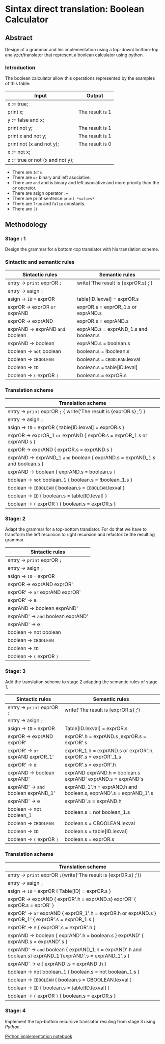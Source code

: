 # Sintax direct translation: Boolean Calculator

## Abstract
Design of a grammar and his implementation using a top-down/ bottom-top analyzer/translator that represent a boolean calculator using python.

### Introduction

The boolean calculator allow this operations represented by the examples of this table:

| Input                           | Output          |
|---------------------------------|-----------------|
| x := true;                      |                 |
| print x;                        | The result is 1 |
| y := false and x;               |                 |
| print not y;                    | The result is 1 |
| print x and not y;              | The result is 1 |
| print not (x and not y);        | The result is 0 |
| x := not x;                     |                 |
| z := true or not (x and not y); |                 |

- There are `Id's ` 
- There are `or`  binary and left asociative.
- There are `and` and is binary and left asociative and more priority than the `or` operator.
- There are asign operator `:=`
- There are print sentence `print *values*`
- There are `True` and `False` constants.
- There are `()`


## Methodology

### Stage : 1

Design the grammar for a bottom-top translator with his translation scheme.

### Sintactic and semantic rules

| Sintactic rules                  | Semantic rules                        |
|----------------------------------|---------------------------------------|
| entry -> `print` exprOR `;`      | write('The result is {exprOR.s} ;')   |
| entry -> asign `;`               |                                       |
| asign -> `ID` `=` exprOR         | table[ID.lexval] = exprOR.s           |
| exprOR -> exprOR `or` exprAND    | exprOR.s = exprOR_1.s or exprAND.s    |
| exprOR -> exprAND                | exprOR.s = exprAND.s                  |
| exprAND -> exprAND `and` boolean | exprAND.s = exprAND_1.s and boolean.s |
| exprAND -> boolean               | exprAND.s = boolean.s                 |
| boolean -> `not` boolean         | boolean.s = !boolean.s                |
| boolean -> `CBOOLEAN`            | boolean.s = `CBOOLEAN`.lexval         |
| boolean -> `ID`                  | boolean.s = table[ID.leval]           |
| boolean -> `(` exprOR `)`        | boolean.s = exprOR.s                  |


### Translation scheme

| Translation scheme                                                        | 
|---------------------------------------------------------------------------|
| entry -> `print` exprOR `;` { write('The result is {exprOR.s} ;') }       |
| entry -> asign `;`                                                        |                                       
| asign -> `ID` `=` exprOR { table[ID.lexval] = exprOR.s }                  | 
| exprOR -> exprOR_1 `or` exprAND { exprOR.s = exprOR_1.s or exprAND.s }      | 
| exprOR -> exprAND { exprOR.s = exprAND.s }                                | 
| exprAND -> exprAND_1 `and` boolean { exprAND.s = exprAND_1.s and boolean.s }| 
| exprAND -> boolean { exprAND.s = boolean.s }                              | 
| boolean -> `not` boolean_1 { boolean.s = !boolean_1.s }                       | 
| boolean -> `CBOOLEAN` { boolean.s = `CBOOLEAN`.lexval }                   | 
| boolean -> `ID` { boolean.s = table[ID.leval] }                           |
| boolean -> `(` exprOR `)` { boolean.s = exprOR.s }                        |



### Stage: 2

Adapt the grammar for a top-bottom translator. For do that we have to transform the left recursion to right recursion and refactorize the resulting grammar.

| Sintactic rules                    |
|------------------------------------|
| entry -> `print` exprOR `;`        |
| entry -> asign `;`                   |
| asign -> `ID` `=` exprOR           |
| exprOR -> exprAND exprOR'          |
| exprOR' -> `or` exprAND exprOR'    |
| exprOR' -> e                       |
| exprAND -> boolean exprAND'        |
| exprAND' -> `and` boolean exprAND' |
| exprAND' -> e                      |
| boolean -> not boolean             |
| boolean -> `CBOOLEAN`              |
| boolean -> `ID`                    |
| boolean -> `(` exprOR `)`          |


### Stage: 3

Add the translation scheme to stage 2 adapting the semantic rules of stage 1.

| Sintactic rules                    |Semantic rules
|------------------------------------|------------------------------------|
| entry -> `print` exprOR `;`        |write('The result is {exprOR.s} ;') |
| entry -> asign `;`                 |                                    |
| asign -> `ID` `=` exprOR           |Table[ID.lexval] = exprOR.s                |
| exprOR -> exprAND exprOR'          |exprOR'.h = exprAND.s ,exprOR.s = exprOR'.s|
| exprOR' -> `or` exprAND exprOR_1'  |exprOR_1.h = exprAND.s or exprOR'.h, exprOR'.s = exprOR'_1.s|
| exprOR' -> e                       |exprOR'.s = exprOR'.h|
| exprAND -> boolean exprAND'        |exprAND exprAND.h = boolean.s exprAND' exprAND.s = exprAND's|
| exprAND' -> `and` boolean exprAND_1' | exprAND_1'.h = exprAND.h and boolean.s, exprAND'.s = exprAND_1'.s |
| exprAND' -> e                      |exprAND'.s = exprAND.h|
| boolean -> not boolean_1           |boolean.s = not boolean_1.s|
| boolean -> `CBOOLEAN`              |boolean.s = CBOOLEAN.lexval|
| boolean -> `ID`                    |boolean.s = table[ID.lexval]|
| boolean -> `(` exprOR `)`          |boolean.s = exprOR.s|

### Translation scheme

|Translation scheme                                                                                   |
|-----------------------------------------------------------------------------------------------------|
| entry -> `print` exprOR `;`{write('The result is {exprOR.s} ;')}                                    |
| entry -> asign `;`                                                                                    |
| asign -> `ID` `=` exprOR   { Table[ID] = exprOR.s }                                                 |
| exprOR -> exprAND { exprOR'.h = exprAND.s} exprOR' { exprOR.s = eprOR' }                            |
| exprOR' -> `or` exprAND { exprOR_1'.h = exprOR.h or exprAND.s } exprOR_1' { exprOR'.s = exprOR_1.s }|
| exprOR' -> e { exprOR'.s = exprOR'.h }                                                              |
| exprAND -> boolean { exprAND'.h = boolean.s } exprAND' { exprAND.s = exprAND'.s }                   |
| exprAND' -> `and` boolean { exprAND_1.h = exprAND'.h and boolean.s} exprAND_1'{exprAND'.s = exprAND_1'.s } |
| exprAND' -> e { exprAND'.s = exprAND'.h }                                                           |
| boolean -> not boolean_1 { boolean.s = not boolean_1.s }                                            |
| boolean -> `CBOOLEAN` { boolean.s = CBOOLEAN.lexval }                                               |
| boolean -> `ID` { boolean.s = table[ID.lexval] }                                                    |
| boolean -> `(` exprOR `)` { boolean.s = exprOR.s }                                                  |


### Stage: 4

Implement the top-bottom recursive translator resuling from stage 3 using *Python*.

[Python implementation notebook](/src/boolean_calculator.ipynb)